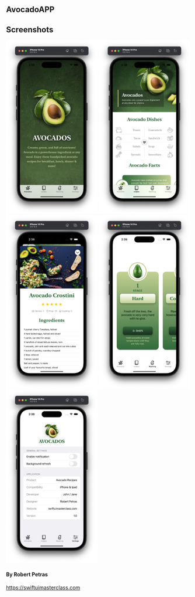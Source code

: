 ## AvocadoAPP
 

## Screenshots

<div>
  <img src="Screenshot/screen-1.png" width="250">
  <img src="Screenshot/screen-2.png" width="250">
  <img src="Screenshot/screen-3.png" width="250">
  <img src="Screenshot/screen-4.png" width="250">
  <img src="Screenshot/screen-5.png" width="250">
</div>

#### By Robert Petras
https://swiftuimasterclass.com
